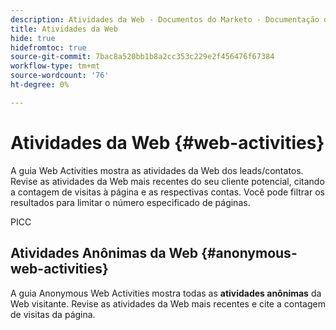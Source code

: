 ```yaml
---
description: Atividades da Web - Documentos do Marketo - Documentação do produto
title: Atividades da Web
hide: true
hidefromtoc: true
source-git-commit: 7bac8a520bb1b8a2cc353c229e2f456476f67384
workflow-type: tm+mt
source-wordcount: '76'
ht-degree: 0%

---
```


# Atividades da Web {#web-activities}

A guia Web Activities mostra as atividades da Web dos leads/contatos.
Revise as atividades da Web mais recentes do seu cliente potencial, citando a contagem de visitas à página e as respectivas contas. Você pode filtrar os resultados para limitar o número especificado de páginas.

PICC

## Atividades Anônimas da Web {#anonymous-web-activities}

A guia Anonymous Web Activities mostra todas as **atividades anônimas** da Web visitante. Revise as atividades da Web mais recentes e cite a contagem de visitas da página.
